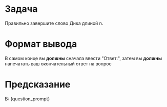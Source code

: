 # Задача
Правильно завершите слово Дика длиной n.

# Формат вывода
В самом конце вы **должны** сначала ввести "Ответ:", затем вы **должны** напечатать ваш окончательный ответ на вопрос

# Предсказание
В: {question_prompt}